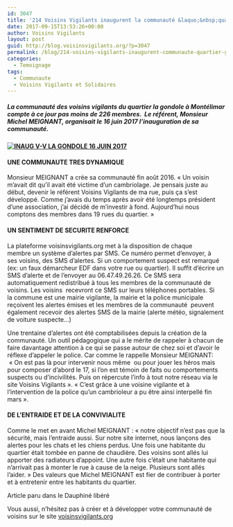 ```yaml
---
id: 3047
title: '214 Voisins Vigilants inaugurent la communauté &laquo;&nbsp;quartier de la gondole&nbsp;&raquo; à Montélimar'
date: 2017-09-15T13:53:26+00:00
author: Voisins Vigilants
layout: post
guid: http://blog.voisinsvigilants.org/?p=3047
permalink: /blog/214-voisins-vigilants-inaugurent-communaute-quartier-gondole-montelimar/
categories:
  - Temoignage  
tags:
  - Communaute
  - Voisins Vigilants et Solidaires
---
```

##### La communauté des voisins vigilants du quartier la gondole à Montélimar compte à ce jour pas moins de 226 membres.  Le référent, Monsieur Michel MEIGNANT, organisait le 16 juin 2017 l&rsquo;inauguration de sa communauté.

#### [<img class="aligncenter size-large wp-image-3078" src="./../../images/2017/08/INAUG-V-V-LA-GONDOLE-16-JUIN-2017-61.jpg" alt="INAUG V-V LA GONDOLE  16 JUIN 2017"/>](./../../images/2017/08/INAUG-V-V-LA-GONDOLE-16-JUIN-2017-61.jpg)

#### UNE COMMUNAUTE TRES DYNAMIQUE

Monsieur MEIGNANT a crée sa communauté fin août 2016. &laquo;&nbsp;Un voisin m&rsquo;avait dit qu&rsquo;il avait été victime d&rsquo;un cambriolage. Je pensais juste au début, devenir le référent Voisins Vigilants de ma rue, puis ça s&rsquo;est développé. Comme j&rsquo;avais du temps après avoir été longtemps président d&rsquo;une association, j&rsquo;ai décidé de m&rsquo;investir à fond. Aujourd&rsquo;hui nous comptons des membres dans 19 rues du quartier.&nbsp;&raquo;

#### UN SENTIMENT DE SECURITE RENFORCE

La plateforme voisinsvigilants.org met à la disposition de chaque membre un système d&rsquo;alertes par SMS. Ce numéro permet d&rsquo;envoyer, à ses voisins, des SMS d&rsquo;alertes. Si un comportement suspect est remarqué (ex: un faux démarcheur EDF dans votre rue ou quartier). Il suffit d&rsquo;écrire un SMS d&rsquo;alerte et de l&rsquo;envoyer au 06.47.49.26.26. Ce SMS sera automatiquement redistribué à tous les membres de la communauté de voisins. Les voisins  recevront ce SMS sur leurs téléphones portables. Si la commune est une mairie vigilante, la mairie et la police municipale reçoivent les alertes émises et les membres de la communauté  peuvent également recevoir des alertes SMS de la mairie (alerte météo, signalement de voiture suspecte&#8230;)

Une trentaine d&rsquo;alertes ont été comptabilisées depuis la création de la communauté. Un outil pédagogique qui a le mérite de rappeler à chacun de faire davantage attention à ce qui se passe autour de chez soi et d&rsquo;avoir le réflexe d&rsquo;appeler le police. Car comme le rappelle Monsieur MEIGNANT:  &laquo;&nbsp;On est pas là pour intervenir nous même  ou pour jouer les héros mais pour composer d&rsquo;abord le 17, si l&rsquo;on est témoin de faits ou comportements suspects ou d&rsquo;incivilités. Puis on répercute l&rsquo;info à tout notre réseau via le site Voisins Vigilants&nbsp;&raquo;. &laquo;&nbsp;C&rsquo;est grâce à une voisine vigilante et à l&rsquo;intervention de la police qu&rsquo;un cambrioleur a pu être ainsi interpellé fin mars&nbsp;&raquo;.

#### DE L&rsquo;ENTRAIDE ET DE LA CONVIVIALITE

Comme le met en avant Michel MEIGNANT : &laquo;&nbsp;notre objectif n&rsquo;est pas que la sécurité, mais l&rsquo;entraide aussi. Sur notre site internet, nous lançons des alertes pour les chats et les chiens perdus. Une fois une habitante du quartier était tombée en panne de chaudière. Des voisins sont allés lui apporter des radiateurs d&rsquo;appoint. Une autre fois c&rsquo;était une habitante qui n&rsquo;arrivait pas à monter le rue à cause de la neige. Plusieurs sont allés l&rsquo;aider.&nbsp;&raquo; Des valeurs que Michel MEIGNANT est fier de contribuer à porter et à entretenir entre les habitants du quartier.

Article paru dans le Dauphiné libéré

Vous aussi, n&rsquo;hésitez pas à créer et à développer votre communauté de voisins sur le site [voisinsvigilants.org](http://www.voisinsvigilants.org)

&nbsp;

&nbsp;
